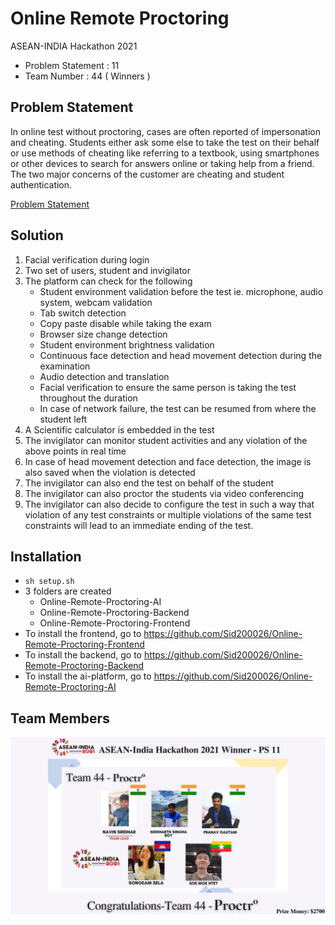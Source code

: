 # Online Remote Proctoring

ASEAN-INDIA Hackathon 2021

- Problem Statement : 11
- Team Number : 44 ( Winners )

## Problem Statement

In online test without proctoring, cases are often reported of impersonation and cheating. Students either ask some else to take the test on their behalf or use methods of cheating like referring to a textbook, using smartphones or other devices to search for answers online or taking help from a friend. The two major concerns of the customer are cheating and student authentication.

[Problem Statement](https://india-asean.mic.gov.in/problem-statement)

## Solution

1. Facial verification during login
2. Two set of users, student and invigilator
3. The platform can check for the following
   - Student environment validation before the test ie. microphone, audio system, webcam validation
   - Tab switch detection
   - Copy paste disable while taking the exam
   - Browser size change detection
   - Student environment brightness validation
   - Continuous face detection and head movement detection during the examination
   - Audio detection and translation
   - Facial verification to ensure the same person is taking the test throughout the duration
   - In case of network failure, the test can be resumed from where the student left
4. A Scientific calculator is embedded in the test
5. The invigilator can monitor student activities and any violation of the above points in real time
6. In case of head movement detection and face detection, the image is also saved when the violation is detected
7. The invigilator can also end the test on behalf of the student
8. The invigilator can also proctor the students via video conferencing
9. The invigilator can also decide to configure the test in such a way that violation of any test constraints or multiple violations of the same test constraints will lead to an immediate ending of the test.

## Installation

- `sh setup.sh`
- 3 folders are created
   - Online-Remote-Proctoring-AI
   - Online-Remote-Proctoring-Backend
   - Online-Remote-Proctoring-Frontend
- To install the frontend, go to https://github.com/Sid200026/Online-Remote-Proctoring-Frontend
- To install the backend, go to https://github.com/Sid200026/Online-Remote-Proctoring-Backend
- To install the ai-platform, go to https://github.com/Sid200026/Online-Remote-Proctoring-AI

## Team Members

![Team Architecture](./assets/team.jpeg)
